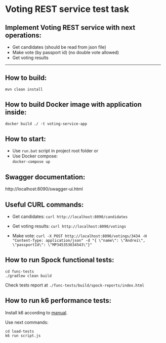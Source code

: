 
# Voting REST service test task

## Implement Voting REST service with next operations:

- Get candidates (should be read from json file)
- Make vote (by passport id) (no double vote allowed)
- Get voting results
---

## How to build:
    mvn clean install

## How to build Docker image with application inside:
    docker build ./ -t voting-service-app

## How to start:
- Use `run.bat` script in project root folder or
- Use Docker compose:  
  `docker-compose up`

## Swagger documentation:
http://localhost:8090/swagger-ui.html

## Useful CURL commands:
- Get candidates:
`curl http://localhost:8090/candidates`

- Get voting results:
`curl http://localhost:8090/votings`

- Make vote:
`curl -X POST http://localhost:8090/votings/3434 -H "Content-Type: application/json" -d "{ \"name\": \"Andrei\", \"passportId\": \"MP345353634543\"}"`

## How to run Spock functional tests:
    cd func-tests
    ./gradlew clean build

Check tests report at `./func-tests/build/spock-reports/index.html`

## How to run k6 performance tests:
Install k6 according to [manual](https://k6.io/docs/getting-started/installation).

Use next commands:
```
cd load-tests
k6 run script.js
```
